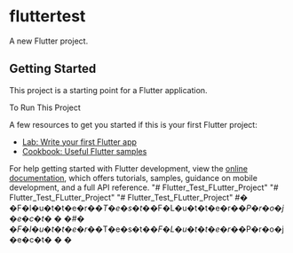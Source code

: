 # fluttertest

A new Flutter project.

## Getting Started

This project is a starting point for a Flutter application.


To Run This Project 

A few resources to get you started if this is your first Flutter project:

- [Lab: Write your first Flutter app](https://docs.flutter.dev/get-started/codelab)
- [Cookbook: Useful Flutter samples](https://docs.flutter.dev/cookbook)

For help getting started with Flutter development, view the
[online documentation](https://docs.flutter.dev/), which offers tutorials,
samples, guidance on mobile development, and a full API reference.
"# Flutter_Test_FLutter_Project" 
"# Flutter_Test_FLutter_Project" 
"# Flutter_Test_FLutter_Project" 
#� �F�l�u�t�t�e�r�_�T�e�s�t�_�F�L�u�t�t�e�r�_�P�r�o�j�e�c�t�
�
�#� �F�l�u�t�t�e�r�_�T�e�s�t�_�F�L�u�t�t�e�r�_�P�r�o�j�e�c�t�
�
�
